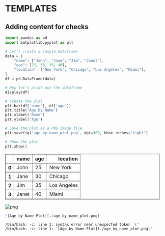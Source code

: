 # TEMPLATES

## Adding content for checks


```python
import pandas as pd
import matplotlib.pyplot as plt

# Let's create a sample dataframe
data = {
    "name": ["John", "Jane", "Jim", "Janet"],
    "age": [25, 30, 35, 40],
    "location": ["New York", "Chicago", "Los Angeles", "Miami"],
}
df = pd.DataFrame(data)

# Now let's print out the dataframe
display(df)

# Create the plot
plt.bar(df['name'], df['age'])
plt.title('Age by Name')
plt.xlabel('Name')
plt.ylabel('Age')

# Save the plot as a PNG image file
plt.savefig('age_by_name_plot.png', dpi=300, bbox_inches='tight')

# Show the plot
plt.show()

```


<div>
<style scoped>
    .dataframe tbody tr th:only-of-type {
        vertical-align: middle;
    }

    .dataframe tbody tr th {
        vertical-align: top;
    }

    .dataframe thead th {
        text-align: right;
    }
</style>
<table border="1" class="dataframe">
  <thead>
    <tr style="text-align: right;">
      <th></th>
      <th>name</th>
      <th>age</th>
      <th>location</th>
    </tr>
  </thead>
  <tbody>
    <tr>
      <th>0</th>
      <td>John</td>
      <td>25</td>
      <td>New York</td>
    </tr>
    <tr>
      <th>1</th>
      <td>Jane</td>
      <td>30</td>
      <td>Chicago</td>
    </tr>
    <tr>
      <th>2</th>
      <td>Jim</td>
      <td>35</td>
      <td>Los Angeles</td>
    </tr>
    <tr>
      <th>3</th>
      <td>Janet</td>
      <td>40</td>
      <td>Miami</td>
    </tr>
  </tbody>
</table>
</div>



    
![png](output_2_1.png)
    



```python
![Age by Name Plot](./age_by_name_plot.png)

```

    /bin/bash: -c: line 1: syntax error near unexpected token `('
    /bin/bash: -c: line 1: `[Age by Name Plot](./age_by_name_plot.png)'



```python

```
